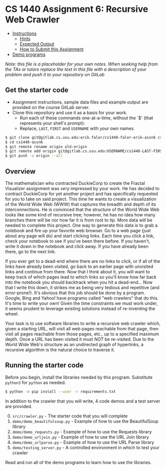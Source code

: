 # CS 1440 Assignment 6: Recursive Web Crawler

*   [Instructions](./instructions/README.md)
    *   [Hints](./instructions/Hints.md)
    *   [Expected Output](./instructions/Output.md)
    *   [How to Submit this Assignment](./instructions/How_To_Submit_Assignments.md)
*   [Demo programs](./demo/README.md)

*Note: this file is a placeholder for your own notes.  When seeking help from the TAs or tutors replace the text in this file with a description of your problem and push it to your repository on GitLab*

## Get the starter code

*   Assignment instructions, sample data files and example output are provided on the course GitLab server.
*   Clone this repository and use it as a basis for your work.
    *   Run each of these commands one-at-a-time, without the `$' (that represents your shell's prompt):
    *   Replace, `LAST`, `FIRST` and `USERNAME` with *your* own names.

```bash
$ git clone git@gitlab.cs.usu.edu:erik.falor/cs1440-falor-erik-assn6 cs1440-assn6
$ cd cs1440-assn6
$ git remote rename origin old-origin
$ git remote add origin git@gitlab.cs.usu.edu:USERNAME/cs1440-LAST-FIRST-assn6.git
$ git push -u origin --all
```


## Overview

The mathematician who contracted DuckieCorp to create the Fractal Visualizer assignment was *very* impressed by your work. He has decided to contract DuckieCorp for yet another project and has specifically requested for you to take on said project. This time he wants to create a visualization of the World Wide Web (WWW) that captures the breadth and depth of its interconnections.  He is convinced that the structure of the World Wide Web looks like some kind of recursive tree; however, he has no idea how many branches there will be nor how far it is from root to tip.  More data will be needed to complete this project.  One way to generate this data is to grab a notebook and fire up your favorite web browser.  Go to a web page (just about any page will do) and start clicking links.  Each time you click a link, check your notebook to see if you've been there before.  If you haven't, write it down in the notebook and click away.  If you have already been there, go to the next link.

If you ever get to a dead-end where there are no links to click, or if all of the links have already been visited, go back to an earlier page with unvisited links and continue from there.  Now that I think about it, you will want to keep track of which pages lead to which links so you'll know how far back into the notebook you should backtrack when you hit a dead-end...  Now that I write this down, it strikes me as being very tedious and repetitive (and error-prone!).  It's obvious that this job should be done by a program.  Google, Bing and Yahoo! have programs called "web crawlers" that do this.  It's time to write your own!  Given the time constraints we must work under, it seems prudent to leverage existing solutions instead of re-inventing the wheel.

Your task is to use software libraries to write a recursive web crawler which, given a starting URL, will visit all web pages reachable from that page, then visit all pages reachable from those pages, etc., up to a specified maximum depth.  Once a URL has been visited it must *NOT* be re-visited.  Due to the World Wide Web's structure as an undirected graph of hyperlinks, a recursive algorithm is the natural choice to traverse it.


## Running the starter code

Before you begin, install the libraries needed by this program.  Substitute `python3` for `python` as needed.

```bash
$ python -m pip install --user -r requirements.txt
```

In addition to the crawler that you will write, 4 code demos and a test server are provided.

0.  `src/crawler.py` - The starter code that you will complete
1.  `demo/demo_beautifulsoup.py` - Example of how to use the BeautifulSoup library
2.  `demo/demo_requests.py` - Example of how to use the Requests library
3.  `demo/demo_urljoin.py` - Example of how to use the URL Join library
4.  `demo/demo_urlparse.py` - Example of how to use the URL Parse library
5.  `demo/testing_server.py` - A controlled environment in which to test your crawler

Read and run all of the demo programs to learn how to use the libraries.
